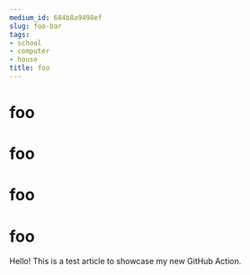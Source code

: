```yaml
---
medium_id: 684b8a9498ef
slug: foo-bar
tags:
- school
- computer
- house
title: foo
---
```


# foo
# foo
# foo
# foo
Hello! This is a test article to showcase my new GitHub Action.